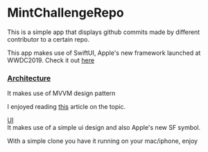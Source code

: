 # MintChallengeRepo

This is a simple app that displays github commits made by different contributor to a certain repo.


This app makes use of SwiftUI, Apple's new framework launched at WWDC2019.
Check it out [here](https://www.youtube.com/watch?v=_1_XkeFUUME&t=708s)

### <ins>Architecture</ins><br />
It makes use of MVVM design pattern

I enjoyed reading [this](https://medium.com/better-programming/mvvm-in-ios-from-net-perspective-580eb7f4f129) article on the topic.


<ins>UI</ins><br />
It makes use of a simple ui design and also Apple's new SF symbol.



With a simple clone you have it running on your mac/iphone, enjoy

